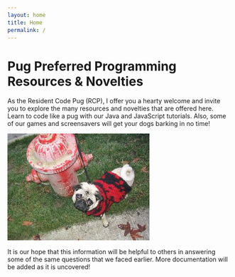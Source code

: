 ```yaml
---
layout: home
title: Home
permalink: /
---
```


# Pug Preferred Programming Resources & Novelties

As the Resident Code Pug (RCP), I offer you a hearty welcome and invite you to explore the many resources and novelties that are offered here. Learn to code like a pug with our Java and JavaScript tutorials. Also, some of our games and screensavers will get your dogs barking in no time!

![CodePug Dog](/assets/images/site-content.jpg)

It is our hope that this information will be helpful to others in answering some of the same questions that we faced earlier.  More documentation will be added as it is uncovered!
